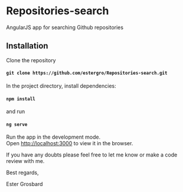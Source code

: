# Repositories-search
AngularJS app for searching Github repositories

## Installation

Clone the repository

#### `git clone https://github.com/estergro/Repositories-search.git`

In the project directory, install dependencies:

#### `npm install`

and run

#### `ng serve`

Run the app in the development mode.<br>
Open [http://localhost:3000](http://localhost:3000) to view it in the browser.

If you have any doubts please feel free to let me know or make a code review with me.

Best regards,

Ester Grosbard
